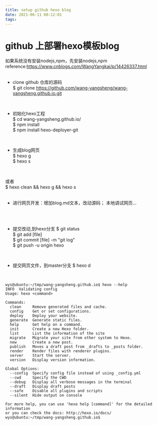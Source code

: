 ```yaml
---
title: setup github hexo blog  
date: 2021-06-11 00:12:01
tags:
---
```


# github 上部署hexo模板blog  

如果系统没有安装nodejs,npm，先安装nodejs,npm  
reference:<https://www.cnblogs.com/WangYangkai/p/14426337.html>  
<br>

* clone github 仓库的源码  
$ git clone https://github.com/wang-yangsheng/wang-yangsheng.github.io.git  
<br>

* 初始化hexo工程  
$ cd wang-yangsheng.github.io/  
$ npm install  
$ npm install hexo-deployer-git  
<br>

* 生成blog网页  
$ hexo g  
$ hexo s  
<br>

或者  
$ hexo clean && hexo g && hexo s  
<br>

* 进行网页开发：增加blog.md文本，改动源码； 
本地调试网页...  
<br>
<br>

* 提交改动,到hexo分支 
$ git status  
$ git add [file]  
$ git commit [file] -m "git log"  
$ git push -u origin hexo  
<br>  

* 提交网页文件，到master分支
$ hexo d  
<br>

```
wys@ubuntu:~/tmp/wang-yangsheng.github.io$ hexo --help
INFO  Validating config
Usage: hexo <command>

Commands:
  clean     Remove generated files and cache.
  config    Get or set configurations.
  deploy    Deploy your website.
  generate  Generate static files.
  help      Get help on a command.
  init      Create a new Hexo folder.
  list      List the information of the site
  migrate   Migrate your site from other system to Hexo.
  new       Create a new post.
  publish   Moves a draft post from _drafts to _posts folder.
  render    Render files with renderer plugins.
  server    Start the server.
  version   Display version information.

Global Options:
  --config  Specify config file instead of using _config.yml
  --cwd     Specify the CWD
  --debug   Display all verbose messages in the terminal
  --draft   Display draft posts
  --safe    Disable all plugins and scripts
  --silent  Hide output on console

For more help, you can use 'hexo help [command]' for the detailed information
or you can check the docs: http://hexo.io/docs/
wys@ubuntu:~/tmp/wang-yangsheng.github.io$ 
```
<br>  
